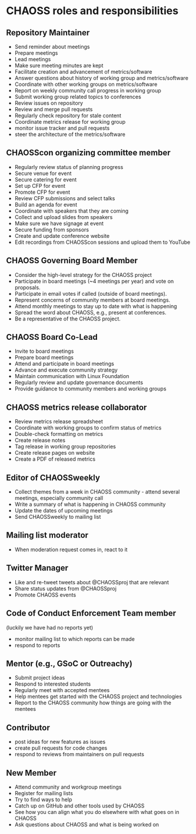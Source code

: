 # CHAOSS roles and responsibilities

## Repository Maintainer
* Send reminder about meetings
* Prepare meetings
* Lead meetings
* Make sure meeting minutes are kept
* Facilitate creation and advancement of metrics/software
* Answer questions about history of working group and metrics/software
* Coordinate with other working groups on metrics/software
* Report on weekly community call progress in working group
* Submit working group related topics to conferences
* Review issues on repository
* Review and merge pull requests
* Regularly check repository for stale content
* Coordinate metrics release for working group
* monitor issue tracker and pull requests
* steer the architecture of the metrics/software

## CHAOSScon organizing committee member
* Regularly review status of planning progress
* Secure venue for event
* Secure catering for event
* Set up CFP for event
* Promote CFP for event
* Review CFP submissions and select talks
* Build an agenda for event
* Coordinate with speakers that they are coming
* Collect and upload slides from speakers
* Make sure we have signage at event
* Secure funding from sponsors
* Create and update conference website
* Edit recordings from CHAOSScon sessions and upload them to YouTube

## CHAOSS Governing Board Member
* Consider the high-level strategy for the CHAOSS project
* Participate in board meetings (~4 meetings per year) and vote on proposals.
* Participate in email votes if called (outside of board meetings).  
* Represent concerns of community members at board meetings. 
* Attend monthly meetings to stay up to date with what is happening
* Spread the word about CHAOSS, e.g., present at conferences.  
* Be a representative of the CHAOSS project. 

## CHAOSS Board Co-Lead
* Invite to board meetings
* Prepare board meetings
* Attend and participate in board meetings
* Advance and execute community strategy 
* Maintain communication with Linux Foundation
* Regularly review and update governance documents
* Provide guidance to community members and working groups

## CHAOSS metrics release collaborator
* Review metrics release spreadsheet
* Coordinate with working groups to confirm status of metrics
* Double-check formatting on metrics
* Create release notes
* Tag release in working group repositories
* Create release pages on website
* Create a PDF of released metrics

## Editor of CHAOSSweekly
* Collect themes from a week in CHAOSS community - attend several meetings, especially community call
* Write a summary of what is happening in CHAOSS community 
* Update the dates of upcoming meetings
* Send CHAOSSweekly to mailing list

## Mailing list moderator
* When moderation request comes in, react to it

## Twitter Manager
* Like and re-tweet tweets about @CHAOSSproj that are relevant
* Share status updates from @CHAOSSproj
* Promote CHAOSS events

## Code of Conduct Enforcement Team member
(luckily we have had no reports yet)
* monitor mailing list to which reports can be made
* respond to reports

## Mentor (e.g., GSoC or Outreachy)
* Submit project ideas 
* Respond to interested students 
* Regularly meet with accepted mentees
* Help mentees get started with the CHAOSS project and technologies
* Report to the CHAOSS community how things are going with the mentees


## Contributor
* post ideas for new features as issues 
* create pull requests for code changes
* respond to reviews from maintainers on pull requests

## New Member
* Attend community and workgroup meetings
* Register for mailing lists
* Try to find ways to help
* Catch up on GitHub and other tools used by CHAOSS
* See how you can align what you do elsewhere with what goes on in CHAOSS
* Ask questions about CHAOSS and what is being worked on
